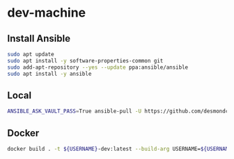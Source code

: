 # dev-machine

## Install Ansible
```bash
sudo apt update
sudo apt install -y software-properties-common git
sudo add-apt-repository --yes --update ppa:ansible/ansible
sudo apt install -y ansible
```

## Local
```bash
ANSIBLE_ASK_VAULT_PASS=True ansible-pull -U https://github.com/desmondchchan/dev-machine.git ansible/playbook.yml
```

## Docker
```bash
docker build . -t ${USERNAME}-dev:latest --build-arg USERNAME=${USERNAME} --build-arg UID=${UID} --build-arg GID=${GID} && docker run --rm -it ${USERNAME}-dev:latest -t all --ask-vault-password
```

